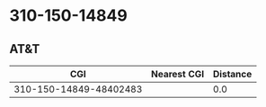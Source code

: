 # 310-150-14849
## AT&T


| CGI | Nearest CGI | Distance |
|-----|-------------|----------|
| 310-150-14849-48402483 |  | 0.0 |
